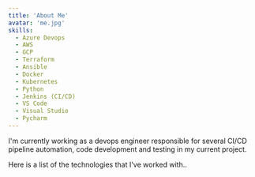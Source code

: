 ```yaml
---
title: 'About Me'
avatar: 'me.jpg'
skills:
  - Azure Devops
  - AWS
  - GCP
  - Terraform
  - Ansible
  - Docker
  - Kubernetes
  - Python
  - Jenkins (CI/CD) 
  - VS Code
  - Visual Studio
  - Pycharm
---
```




I'm currently working as a devops engineer responsible for several CI/CD pipeline automation, code development and testing in my current project.


Here is a list of the technologies that I've worked with..
